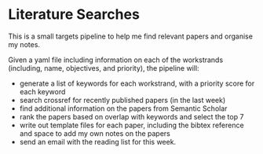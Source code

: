 # Literature Searches

This is a small targets pipeline to help me find relevant papers and organise my notes.

Given a yaml file including information on each of the workstrands (including, name, objectives, and priority), the pipeline will:
- generate a list of keywords for each workstrand, with a priority score for each keyword
- search crossref for recently published papers (in the last week)
- find additional information on the papers from Semantic Scholar
- rank the papers based on overlap with keywords and select the top 7
- write out template files for each paper, including the bibtex reference and space to add my own notes on the papers
- send an email with the reading list for this week.
